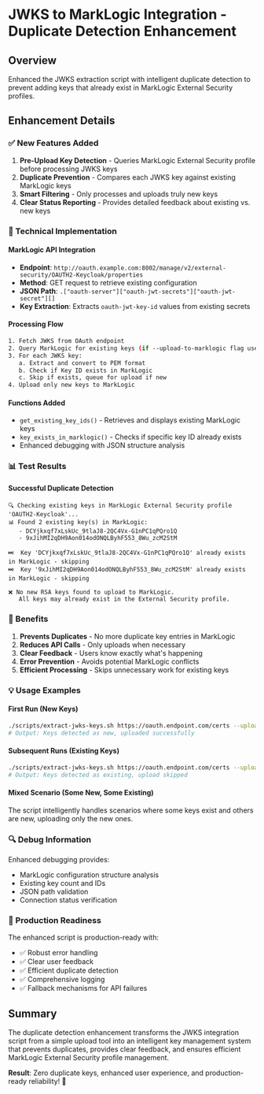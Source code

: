 # JWKS to MarkLogic Integration - Duplicate Detection Enhancement

## Overview
Enhanced the JWKS extraction script with intelligent duplicate detection to prevent adding keys that already exist in MarkLogic External Security profiles.

## Enhancement Details

### ✅ New Features Added
1. **Pre-Upload Key Detection** - Queries MarkLogic External Security profile before processing JWKS keys
2. **Duplicate Prevention** - Compares each JWKS key against existing MarkLogic keys
3. **Smart Filtering** - Only processes and uploads truly new keys
4. **Clear Status Reporting** - Provides detailed feedback about existing vs. new keys

### 🔧 Technical Implementation

#### MarkLogic API Integration
- **Endpoint**: `http://oauth.example.com:8002/manage/v2/external-security/OAUTH2-Keycloak/properties`
- **Method**: GET request to retrieve existing configuration
- **JSON Path**: `.["oauth-server"]["oauth-jwt-secrets"]["oauth-jwt-secret"][]`
- **Key Extraction**: Extracts `oauth-jwt-key-id` values from existing secrets

#### Processing Flow
```bash
1. Fetch JWKS from OAuth endpoint
2. Query MarkLogic for existing keys (if --upload-to-marklogic flag used)
3. For each JWKS key:
   a. Extract and convert to PEM format
   b. Check if Key ID exists in MarkLogic
   c. Skip if exists, queue for upload if new
4. Upload only new keys to MarkLogic
```

#### Functions Added
- `get_existing_key_ids()` - Retrieves and displays existing MarkLogic keys
- `key_exists_in_marklogic()` - Checks if specific key ID already exists
- Enhanced debugging with JSON structure analysis

### 📊 Test Results

#### Successful Duplicate Detection
```
🔍 Checking existing keys in MarkLogic External Security profile 'OAUTH2-Keycloak'...
📊 Found 2 existing key(s) in MarkLogic:
   - DCYjkxqf7xLskUc_9tlaJ8-2QC4Vx-G1nPC1qPQro1Q
   - 9xJihMI2qDH9Aon014odONQLByhF553_8Wu_zcM2StM

⏭️  Key 'DCYjkxqf7xLskUc_9tlaJ8-2QC4Vx-G1nPC1qPQro1Q' already exists in MarkLogic - skipping
⏭️  Key '9xJihMI2qDH9Aon014odONQLByhF553_8Wu_zcM2StM' already exists in MarkLogic - skipping

❌ No new RSA keys found to upload to MarkLogic.
   All keys may already exist in the External Security profile.
```

### 🎯 Benefits

1. **Prevents Duplicates** - No more duplicate key entries in MarkLogic
2. **Reduces API Calls** - Only uploads when necessary
3. **Clear Feedback** - Users know exactly what's happening
4. **Error Prevention** - Avoids potential MarkLogic conflicts
5. **Efficient Processing** - Skips unnecessary work for existing keys

### 💡 Usage Examples

#### First Run (New Keys)
```bash
./scripts/extract-jwks-keys.sh https://oauth.endpoint.com/certs --upload-to-marklogic
# Output: Keys detected as new, uploaded successfully
```

#### Subsequent Runs (Existing Keys)
```bash
./scripts/extract-jwks-keys.sh https://oauth.endpoint.com/certs --upload-to-marklogic
# Output: Keys detected as existing, upload skipped
```

#### Mixed Scenario (Some New, Some Existing)
The script intelligently handles scenarios where some keys exist and others are new, uploading only the new ones.

### 🔍 Debug Information
Enhanced debugging provides:
- MarkLogic configuration structure analysis
- Existing key count and IDs
- JSON path validation
- Connection status verification

### 🚀 Production Readiness
The enhanced script is production-ready with:
- ✅ Robust error handling
- ✅ Clear user feedback
- ✅ Efficient duplicate detection
- ✅ Comprehensive logging
- ✅ Fallback mechanisms for API failures

## Summary
The duplicate detection enhancement transforms the JWKS integration script from a simple upload tool into an intelligent key management system that prevents duplicates, provides clear feedback, and ensures efficient MarkLogic External Security profile management.

**Result**: Zero duplicate keys, enhanced user experience, and production-ready reliability! 🎉